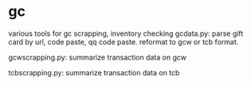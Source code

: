 # gc
various tools for gc scrapping, inventory checking
gcdata.py: parse gift card by url, code paste, qq code paste. reformat to gcw or tcb format.

gcwscrapping.py: summarize transaction data on gcw

tcbscrapping.py: summarize transaction data on tcb

